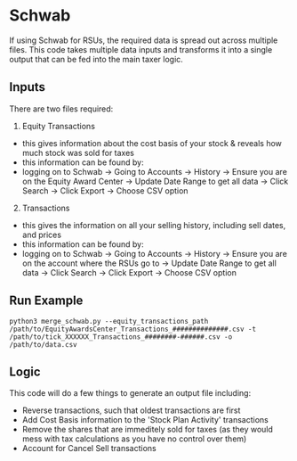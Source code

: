 # Schwab
If using Schwab for RSUs, the required data is spread out across multiple files. This code takes multiple data inputs and transforms it into a single output that can be fed into the main taxer logic. 

## Inputs
There are two files required:  
1. Equity Transactions
* this gives information about the cost basis of your stock & reveals how much stock was sold for taxes
* this information can be found by:
* logging on to Schwab -> Going to Accounts -> History -> Ensure you are on the Equity Award Center -> Update Date Range to get all data -> Click Search -> Click Export -> Choose CSV option

2. Transactions
* this gives the information on all your selling history, including sell dates, and prices
* this information can be found by:
* logging on to Schwab -> Going to Accounts -> History -> Ensure you are on the account where the RSUs go to -> Update Date Range to get all data -> Click Search -> Click Export -> Choose CSV option

## Run Example
```
python3 merge_schwab.py --equity_transactions_path /path/to/EquityAwardsCenter_Transactions_##############.csv -t /path/to/tick_XXXXXX_Transactions_########-######.csv -o /path/to/data.csv
```

## Logic
This code will do a few things to generate an output file including:
* Reverse transactions, such that oldest transactions are first
* Add Cost Basis information to the 'Stock Plan Activity' transactions
* Remove the shares that are immeditely sold for taxes (as they would mess with tax calculations as you have no control over them)
* Account for Cancel Sell transactions

